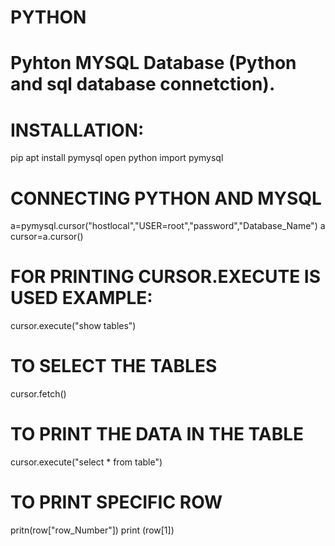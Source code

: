 # PYTHON
# Pyhton MYSQL Database (Python and sql database connetction).
# INSTALLATION:
pip apt install pymysql
open python
import pymysql
# CONNECTING PYTHON AND MYSQL
a=pymysql.cursor("hostlocal","USER=root","password","Database_Name")
a
cursor=a.cursor()
# FOR PRINTING CURSOR.EXECUTE IS USED EXAMPLE:
cursor.execute("show tables")
# TO SELECT THE TABLES
cursor.fetch()
# TO PRINT THE DATA IN THE TABLE
cursor.execute("select * from table")
# TO PRINT SPECIFIC ROW
pritn(row["row_Number"])
print (row[1])
